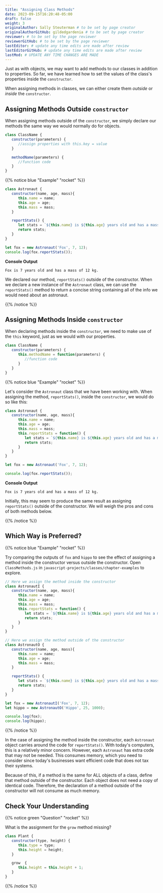 ```yaml
---
title: "Assigning Class Methods"
date: 2023-09-15T16:20:48-05:00
draft: false
weight: 3
originalAuthor: Sally Steuterman # to be set by page creator
originalAuthorGitHub: gildedgardenia # to be set by page creator
reviewer: # to be set by the page reviewer
reviewerGitHub: # to be set by the page reviewer
lastEditor: # update any time edits are made after review
lastEditorGitHub: # update any time edits are made after review
lastMod: # UPDATE ANY TIME CHANGES ARE MADE
---
```


Just as with objects, we may want to add methods to our classes in addition to properties.
So far, we have learned how to set the values of the class's properties inside the `constructor`.

When assigning methods in classes, we can either create them *outside* or *inside* the `constructor`.

## Assigning Methods Outside `constructor`

When assigning methods outside of the `constructor`, we simply declare our methods the same way we would normally do for objects.

```js {linenos=table}
class ClassName {
   constructor(parameters) {
      //assign properties with this.key = value
   }

   methodName(parameters) {
      //function code
   }
}
```

{{% notice blue "Example" "rocket" %}}

```js {linenos=table}
class Astronaut {
   constructor(name, age, mass){
      this.name = name;
      this.age = age;
      this.mass = mass;
   }

   reportStats() {
      let stats = `${this.name} is ${this.age} years old and has a mass of ${this.mass} kg.`;
      return stats;
   }
}

let fox = new Astronaut('Fox', 7, 12);
console.log(fox.reportStats());
```

**Console Output**

```console
Fox is 7 years old and has a mass of 12 kg.
```

We declared our method, `reportStats()` outside of the constructor.
When we declare a new instance of the `Astronaut` class, we can use the `reportStats()` method to return a concise string containing all of the info we would need about an astronaut.

{{% /notice %}}

## Assigning Methods Inside `constructor`

When declaring methods inside the `constructor`, we need to make use of the `this` keyword, just as we would with our properties.

```js {linenos=table}
class ClassName {
   constructor(parameters) {
      this.methodName = function(parameters) {
         //function code
      }
   }
}
```

{{% notice blue "Example" "rocket" %}}

Let's consider the `Astronaut` class that we have been working with.
When assigning the method, `reportStats()`, inside the `constructor`, we would do so like this:

```js {linenos=table}
class Astronaut {
   constructor(name, age, mass){
      this.name = name;
      this.age = age;
      this.mass = mass;
      this.reportStats = function() {
         let stats = `${this.name} is ${this.age} years old and has a mass of ${this.mass} kg.`;
         return stats;
      }
   }
}

let fox = new Astronaut('Fox', 7, 12);

console.log(fox.reportStats());
```

**Console Output**

```console
Fox is 7 years old and has a mass of 12 kg.
```

Initially, this may seem to produce the same result as assigning `reportStats()` outside of the constructor.
We will weigh the pros and cons of both methods below.

{{% /notice %}}

## Which Way is Preferred?

{{% notice blue "Example" "rocket" %}}

Try comparing the outputs of `fox` and `hippo` to see the effect of assigning a method inside the constructor versus outside the constructor. Open `ClassMethods.js` in `javascript-projects/classes/chapter-examples` to explore.

```js {linenos=table}
// Here we assign the method inside the constructor
class AstronautI {
   constructor(name, age, mass){
      this.name = name;
      this.age = age;
      this.mass = mass;
      this.reportStats = function() {
         let stats = `${this.name} is ${this.age} years old and has a mass of ${this.mass} kg.`;
         return stats;
      }
   }
}

// Here we assign the method outside of the constructor
class AstronautO {
   constructor(name, age, mass){
      this.name = name;
      this.age = age;
      this.mass = mass;
   }

   reportStats() {
      let stats = `${this.name} is ${this.age} years old and has a mass of ${this.mass} kg.`;
      return stats;
   }
}

let fox = new AstronautI('Fox', 7, 12);
let hippo = new AstronautO('Hippo', 25, 1000);

console.log(fox);
console.log(hippo);
```

{{% /notice %}}


In the case of assigning the method inside the constructor, each `Astronaut`
object carries around the code for `reportStats()`. With today's computers,
this is a relatively minor concern. However, each `Astronaut` has extra code
that may not be needed. This consumes memory, which you need to consider since
today's businesses want efficient code that does not tax their systems.

Because of this, if a method is the same for ALL objects of a class, define that method outside of the constructor.
Each object does not need a copy of identical code.
Therefore, the declaration of a method outside of the constructor will not consume as much memory.

## Check Your Understanding

{{% notice green "Question" "rocket" %}}

What is the assignment for the `grow` method missing?

```js {linenos=table}
class Plant {
   constructor(type, height) {
      this.type = type;
      this.height = height;
   }

   grow  {
      this.height = this.height + 1;
   }
}
```

{{% /notice %}}

<!-- return statement -->